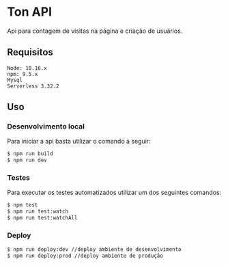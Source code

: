 # Ton API

Api para contagem de visitas na página e criação de usuários.

## Requisitos

```
Node: 18.16.x
npm: 9.5.x
Mysql
Serverless 3.32.2
```

## Uso

### Desenvolvimento local

Para iniciar a api basta utilizar o comando a seguir:

```bash
$ npm run build
$ npm run dev
```

### Testes

Para executar os testes automatizados utilizar um dos seguintes comandos:

```bash
$ npm test
$ npm run test:watch
$ npm run test:watchAll
```

### Deploy

```bash
$ npm run deploy:dev //deploy ambiente de desenvolvimento
$ npm run deploy:prod //deploy ambiente de produção
```
